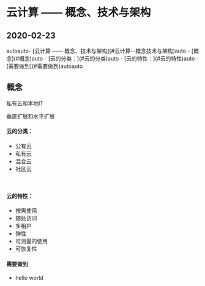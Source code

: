
# 云计算 —— 概念、技术与架构

2020-02-23
---


<!-- TOC -->autoauto- [云计算 —— 概念、技术与架构](#云计算--概念技术与架构)auto    - [概念](#概念)auto            - [云的分类：](#云的分类)auto            - [云的特性：](#云的特性)auto            - [需要做到](#需要做到)autoauto<!-- /TOC -->

## 概念

私有云和本地IT

垂直扩展和水平扩展
<br>

#### 云的分类：
- 公有云
- 私有云
- 混合云
- 社区云
<br>

#### 云的特性：

* 按需使用
* 随处访问
* 多租户
* 弹性
* 可测量的使用
* 可恢复性


#### 需要做到

- hello world



